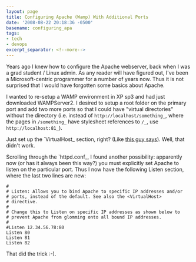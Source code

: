 ```yaml
---
layout: page
title: Configuring Apache (Wamp) With Additional Ports
date: '2008-08-22 20:18:36 -0500'
basename: configuring_apa
tags:
- tech
- devops
excerpt_separator: <!--more-->
---
```


Years ago I knew how to configure the Apache webserver, back when I was a grad
student / Linux admin. As any reader will have figured out, I've been a
Microsoft-centric programmer for a number of years now. Thus it is not surprised
that I would have forgotten some basics about Apache.

<!--more-->

I wanted to re-setup a WAMP environment in XP sp3 and had just downloaded
WAMPServer2. I desired to setup a root folder on the primary port and add two
more ports so that I could have "virtual directories" without the directory
(i.e. instead of   `http://localhost/something_`, where the pages in
`/something_` have stylesheet references to `/_`, use   `http://localhost:81_`).

Just set up the `VirtualHost_ section, right? (Like
<a href="http://www.mikebernat.com/blog/Adding_Virtual_Hosts_to_Apache_&_Wampserver">
this guy says</a>). Well, that didn't work.

Scrolling through the `httpd.conf_, I found another possibility: apparently now
(or has it always been this way?) you must explicitly set Apache to listen on
the particular port. Thus I now have the following Listen section, where the
last two lines are new:

```none
#
# Listen: Allows you to bind Apache to specific IP addresses and/or
# ports, instead of the default. See also the <VirtualHost>
# directive.
#
# Change this to Listen on specific IP addresses as shown below to
# prevent Apache from glomming onto all bound IP addresses.
#
#Listen 12.34.56.78:80
Listen 80
Listen 81
Listen 82
```

That did the trick :-).
